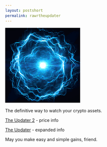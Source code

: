 ```yaml
---
layout: postshort
permalink: rawrtheupdater
---
```



<a href="{{ page.url }}"> ![image](/img/flowenergy.gif) </a> <!-- {:class="img-responsive"} -->

The definitive way to watch your crypto assets.


[The Updater 2](https://sorcerawr.com/theupdater2) - price info

[The Updater](https://sorcerawr.com/theupdater) - expanded info


May you make easy and simple gains, friend.
